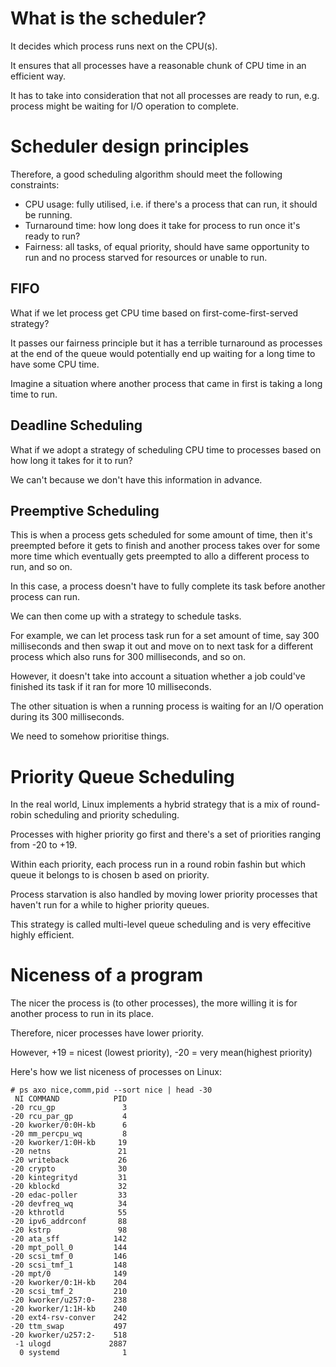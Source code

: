 # What is the scheduler?

It decides which process runs next on the CPU(s).

It ensures that all processes have a reasonable chunk of CPU time in an efficient way.

It has to take into consideration that not all processes are ready to run, e.g. process might be waiting for I/O operation to complete.

# Scheduler design principles

Therefore, a good scheduling algorithm should meet the following constraints:

- CPU usage: fully utilised, i.e. if there's a process that can run, it should be running.
- Turnaround time: how long does it take for process to run once it's ready to run?
- Fairness: all tasks, of equal priority, should have same opportunity to run and no process starved for resources or unable to run.

## FIFO

What if we let process get CPU time based on first-come-first-served strategy?

It passes our fairness principle but it has a terrible turnaround as processes at the end of the queue would potentially end up waiting for a long time to have some CPU time.

Imagine a situation where another process that came in first is taking a long time to run.

## Deadline Scheduling

What if we adopt a strategy of scheduling CPU time to processes based on how long it takes for it to run?

We can't because we don't have this information in advance.

## Preemptive Scheduling

This is when a process gets scheduled for some amount of time, then it's preempted before it gets to finish and another process takes over for some more time which eventually gets preempted to allo a different process to run, and so on.

In this case, a process doesn't have to fully complete its task before another process can run.

We can then come up with a strategy to schedule tasks.

For example, we can let process task run for a set amount of time, say 300 milliseconds and then swap it out and move on to next task for a different process which also runs for 300 milliseconds, and so on.

However, it doesn't take into account a situation whether a job could've finished its task if it ran for more 10 milliseconds.

The other situation is when a running process is waiting for an I/O operation during its 300 milliseconds.

We need to somehow prioritise things.

# Priority Queue Scheduling

In the real world, Linux implements a hybrid strategy that is a mix of round-robin scheduling and priority scheduling.

Processes with higher priority go first and there's a set of priorities ranging from -20 to +19.

Within each priority, each process run in a round robin fashin but which queue it belongs to is chosen  b ased on priority.

Process starvation is also handled by moving lower priority processes that haven't run for a while to higher priority queues.

This strategy is called multi-level queue scheduling and is very effecitive highly efficient.

# Niceness of a program

The nicer the process is (to other processes), the more willing it is for another process to run in its place.

Therefore, nicer processes have lower priority.

However, +19 = nicest (lowest priority), -20 = very mean(highest priority)

Here's how we list niceness of processes on Linux:

```console
# ps axo nice,comm,pid --sort nice | head -30
 NI COMMAND            PID
-20 rcu_gp               3
-20 rcu_par_gp           4
-20 kworker/0:0H-kb      6
-20 mm_percpu_wq         8
-20 kworker/1:0H-kb     19
-20 netns               21
-20 writeback           26
-20 crypto              30
-20 kintegrityd         31
-20 kblockd             32
-20 edac-poller         33
-20 devfreq_wq          34
-20 kthrotld            55
-20 ipv6_addrconf       88
-20 kstrp               98
-20 ata_sff            142
-20 mpt_poll_0         144
-20 scsi_tmf_0         146
-20 scsi_tmf_1         148
-20 mpt/0              149
-20 kworker/0:1H-kb    204
-20 scsi_tmf_2         210
-20 kworker/u257:0-    238
-20 kworker/1:1H-kb    240
-20 ext4-rsv-conver    242
-20 ttm_swap           497
-20 kworker/u257:2-    518
 -1 ulogd             2887
  0 systemd              1
  ```
